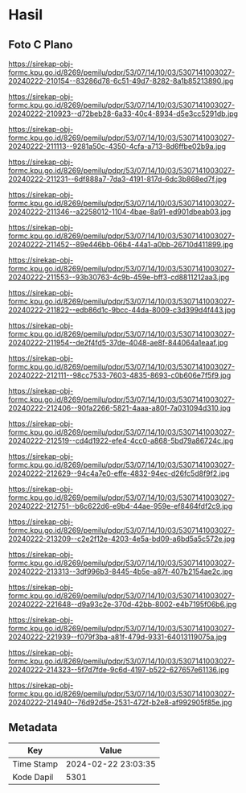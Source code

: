 # Hasil

## Foto C Plano

https://sirekap-obj-formc.kpu.go.id/8269/pemilu/pdpr/53/07/14/10/03/5307141003027-20240222-210154--83286d78-6c51-49d7-8282-8a1b85213890.jpg

https://sirekap-obj-formc.kpu.go.id/8269/pemilu/pdpr/53/07/14/10/03/5307141003027-20240222-210923--d72beb28-6a33-40c4-8934-d5e3cc5291db.jpg

https://sirekap-obj-formc.kpu.go.id/8269/pemilu/pdpr/53/07/14/10/03/5307141003027-20240222-211113--9281a50c-4350-4cfa-a713-8d6ffbe02b9a.jpg

https://sirekap-obj-formc.kpu.go.id/8269/pemilu/pdpr/53/07/14/10/03/5307141003027-20240222-211231--6df888a7-7da3-4191-817d-6dc3b868ed7f.jpg

https://sirekap-obj-formc.kpu.go.id/8269/pemilu/pdpr/53/07/14/10/03/5307141003027-20240222-211346--a2258012-1104-4bae-8a91-ed901dbeab03.jpg

https://sirekap-obj-formc.kpu.go.id/8269/pemilu/pdpr/53/07/14/10/03/5307141003027-20240222-211452--89e446bb-06b4-44a1-a0bb-26710d411899.jpg

https://sirekap-obj-formc.kpu.go.id/8269/pemilu/pdpr/53/07/14/10/03/5307141003027-20240222-211553--93b30763-4c9b-459e-bff3-cd8811212aa3.jpg

https://sirekap-obj-formc.kpu.go.id/8269/pemilu/pdpr/53/07/14/10/03/5307141003027-20240222-211822--edb86d1c-9bcc-44da-8009-c3d399d4f443.jpg

https://sirekap-obj-formc.kpu.go.id/8269/pemilu/pdpr/53/07/14/10/03/5307141003027-20240222-211954--de2f4fd5-37de-4048-ae8f-844064a1eaaf.jpg

https://sirekap-obj-formc.kpu.go.id/8269/pemilu/pdpr/53/07/14/10/03/5307141003027-20240222-212111--98cc7533-7603-4835-8693-c0b606e7f5f9.jpg

https://sirekap-obj-formc.kpu.go.id/8269/pemilu/pdpr/53/07/14/10/03/5307141003027-20240222-212406--90fa2266-5821-4aaa-a80f-7a031094d310.jpg

https://sirekap-obj-formc.kpu.go.id/8269/pemilu/pdpr/53/07/14/10/03/5307141003027-20240222-212519--cd4d1922-efe4-4cc0-a868-5bd79a86724c.jpg

https://sirekap-obj-formc.kpu.go.id/8269/pemilu/pdpr/53/07/14/10/03/5307141003027-20240222-212629--94c4a7e0-effe-4832-94ec-d26fc5d8f9f2.jpg

https://sirekap-obj-formc.kpu.go.id/8269/pemilu/pdpr/53/07/14/10/03/5307141003027-20240222-212751--b6c622d6-e9b4-44ae-959e-ef8464fdf2c9.jpg

https://sirekap-obj-formc.kpu.go.id/8269/pemilu/pdpr/53/07/14/10/03/5307141003027-20240222-213209--c2e2f12e-4203-4e5a-bd09-a6bd5a5c572e.jpg

https://sirekap-obj-formc.kpu.go.id/8269/pemilu/pdpr/53/07/14/10/03/5307141003027-20240222-213313--3df996b3-8445-4b5e-a87f-407b2154ae2c.jpg

https://sirekap-obj-formc.kpu.go.id/8269/pemilu/pdpr/53/07/14/10/03/5307141003027-20240222-221648--d9a93c2e-370d-42bb-8002-e4b7195f06b6.jpg

https://sirekap-obj-formc.kpu.go.id/8269/pemilu/pdpr/53/07/14/10/03/5307141003027-20240222-221939--f079f3ba-a81f-479d-9331-64013119075a.jpg

https://sirekap-obj-formc.kpu.go.id/8269/pemilu/pdpr/53/07/14/10/03/5307141003027-20240222-214323--5f7d7fde-9c6d-4197-b522-627657e61136.jpg

https://sirekap-obj-formc.kpu.go.id/8269/pemilu/pdpr/53/07/14/10/03/5307141003027-20240222-214940--76d92d5e-2531-472f-b2e8-af992905f85e.jpg


## Metadata

| Key        | Value               |
| ---------- | ------------------- |
| Time Stamp | 2024-02-22 23:03:35 |
| Kode Dapil | 5301                |



